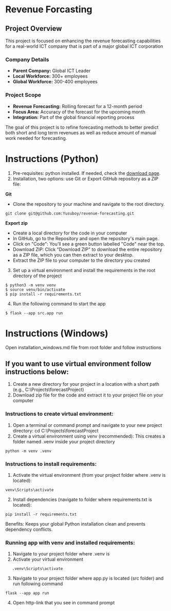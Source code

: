 # Revenue Forcasting

## Project Overview

This project is focused on enhancing the revenue forecasting capabilities for a real-world ICT company that is part of a major global ICT corporation

### Company Details

-   **Parent Company:** Global ICT Leader
-   **Local Workforce:** 300+ employees
-   **Global Workforce:** 300-400 employees

### Project Scope

-   **Revenue Forecasting:** Rolling forecast for a 12-month period
-   **Focus Area:** Accuracy of the forecast for the upcoming month
-   **Integration:** Part of the global financial reporting process

The goal of this project is to refine forecasting methods to better predict both short and long term revenues as well as reduce amount of manual work needed for forecasting.

# Instructions (Python)

1.  Pre-requisites: python installed. If needed, check the [download page](https://www.python.org/downloads/).
2.  Installation, two options: use Git or Export GitHub repository as a ZIP file:
   
   **Git**
-   Clone the repository to your machine and navigate to the root directory.

```
git clone git@github.com:Yusuboy/revenue-forecasting.git
```
   **Export zip**
-   Create a local directory for the code in your computer
-   In GitHub, go to the Repository and open the repository's main page.
-   Click on "Code": You’ll see a green button labelled "Code" near the top.
-   Download ZIP: Click "Download ZIP" to download the entire repository as a ZIP file, which you can then extract to your desktop.
-   Extract the ZIP file to your computer to the directory you created
3.  Set up a virtual environment and install the requirements in the root directory of the project

```
$ python3 -m venv venv
$ source venv/bin/activate
$ pip install -r requirements.txt
```

4.  Run the following command to start the app

```
$ flask --app src.app run
```
# Instructions (Windows)

Open installation_windows.md file from root folder and follow instructions


## If you want to use virtual environment follow instructions below:

1. Create a new directory for your project in a location with a short path (e.g., C:\Projects\forecastProject)
2. Download zip file for the code and extract it to your project file on your computer

### Instructions to create virtual environment:

1. Open a terminal or command prompt and navigate to your new project directory: cd C:\Projects\forecastProject
2. Create a virtual environment using venv (recommended): This creates a folder named .venv inside your project directory
```   
python -m venv .venv
```

### Instructions to install requirements:

1. Activate the virtual environment (from your project folder where .venv is located):

```
venv\Scripts\activate
```

2. Install dependencies (navigate to folder where requirements.txt is located):

```
pip install -r requirements.txt
```

Benefits:
Keeps your global Python installation clean and prevents dependency conflicts.

### Running app with venv and installed requirements:

1. Navigate to your project folder where .venv is 
2. Activate your virtual environment
```
   .venv\Scripts\activate
```
3. Navigate to your project folder where app.py is located (src folder) and run following command

```
flask --app app run
```
4. Open http-link that you see in command prompt
